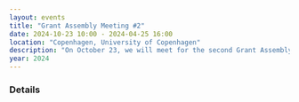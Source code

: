 ```yaml
---
layout: events
title: "Grant Assembly Meeting #2"
date: 2024-10-23 10:00 - 2024-04-25 16:00
location: "Copenhagen, University of Copenhagen"
description: "On October 23, we will meet for the second Grant Assembly Meeting in Copenhagen."
year: 2024
---
```


### Details
